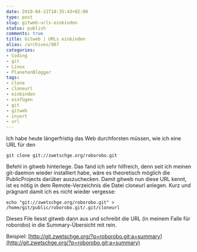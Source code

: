 ```yaml
---
date: 2010-04-21T10:35:43+02:00
type: post
slug: gitweb-urls-einbinden
status: publish
comments: true
title: Gitweb | URLs einbinden
alias: /archives/987
categories:
- Coding
- git
- Linux
- PlanetenBlogger
tags:
- clone
- cloneurl
- einbinden
- einfügen
- git
- gitweb
- insert
- url
---
```


Ich habe heute längerfristig das Web durchforsten müssen, wie ich eine URL für den

```
git clone git://zwetschge.org/roborobo.git
```


Befehl in gitweb hinterlege. Das fand ich sehr hilfreich, denn seit ich meinen git-daemon wieder installiert habe, wäre es theoretisch möglich die PublicProjects darüber auszuchecken. Damit gitweb nun diese URL kennt, ist es nötig in dem Remote-Verzeichnis die Datei cloneurl anlegen. Kurz und prägnant damit ich es nicht wieder vergesse:

```
echo "git://zwetschge.org/roborobo.git" > /home/git/public/roborobo.git/.git/cloneurl
```


Dieses File liesst gitweb dann aus und schreibt die URL (in meinem Falle für roborobo) in die Summary-Übersicht mit rein.

Beispiel: [http://git.zwetschge.org/?p=roborobo.git;a=summary](http://git.zwetschge.org/?p=roborobo.git;a=summary)
